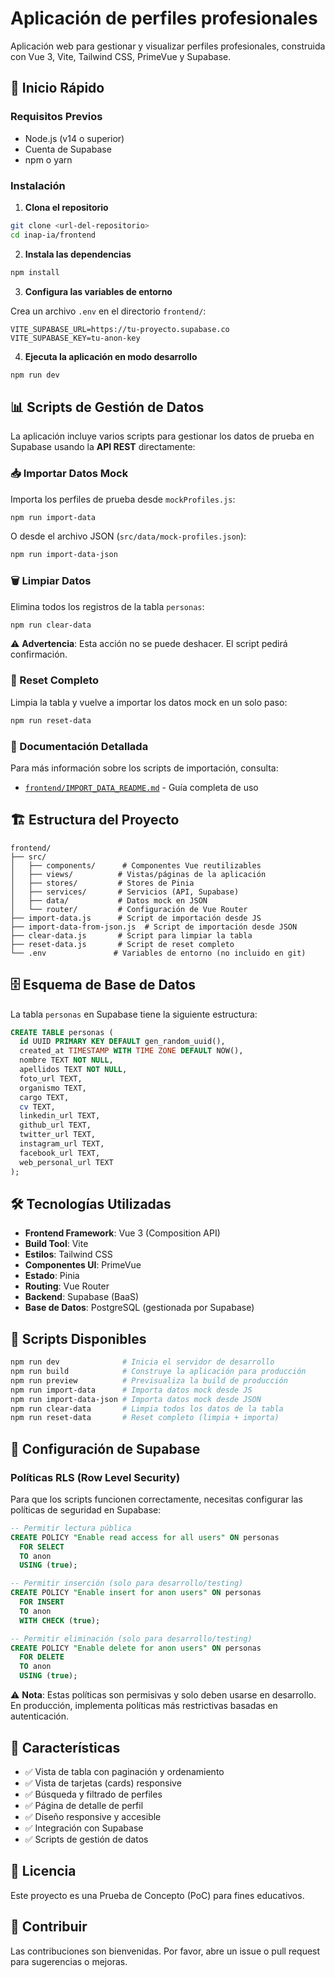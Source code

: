 # Aplicación de perfiles profesionales

Aplicación web para gestionar y visualizar perfiles profesionales, construida con Vue 3, Vite, Tailwind CSS, PrimeVue y Supabase.

## 🚀 Inicio Rápido

### Requisitos Previos

- Node.js (v14 o superior)
- Cuenta de Supabase
- npm o yarn

### Instalación

1. **Clona el repositorio**

```bash
git clone <url-del-repositorio>
cd inap-ia/frontend
```

2. **Instala las dependencias**

```bash
npm install
```

3. **Configura las variables de entorno**

Crea un archivo `.env` en el directorio `frontend/`:

```env
VITE_SUPABASE_URL=https://tu-proyecto.supabase.co
VITE_SUPABASE_KEY=tu-anon-key
```

4. **Ejecuta la aplicación en modo desarrollo**

```bash
npm run dev
```

## 📊 Scripts de Gestión de Datos

La aplicación incluye varios scripts para gestionar los datos de prueba en Supabase usando la **API REST** directamente:

### 📥 Importar Datos Mock

Importa los perfiles de prueba desde `mockProfiles.js`:

```bash
npm run import-data
```

O desde el archivo JSON (`src/data/mock-profiles.json`):

```bash
npm run import-data-json
```

### 🗑️ Limpiar Datos

Elimina todos los registros de la tabla `personas`:

```bash
npm run clear-data
```

⚠️ **Advertencia**: Esta acción no se puede deshacer. El script pedirá confirmación.

### 🔄 Reset Completo

Limpia la tabla y vuelve a importar los datos mock en un solo paso:

```bash
npm run reset-data
```

### 📖 Documentación Detallada

Para más información sobre los scripts de importación, consulta:

- [`frontend/IMPORT_DATA_README.md`](frontend/IMPORT_DATA_README.md) - Guía completa de uso

## 🏗️ Estructura del Proyecto

```
frontend/
├── src/
│   ├── components/      # Componentes Vue reutilizables
│   ├── views/          # Vistas/páginas de la aplicación
│   ├── stores/         # Stores de Pinia
│   ├── services/       # Servicios (API, Supabase)
│   ├── data/           # Datos mock en JSON
│   └── router/         # Configuración de Vue Router
├── import-data.js      # Script de importación desde JS
├── import-data-from-json.js  # Script de importación desde JSON
├── clear-data.js       # Script para limpiar la tabla
├── reset-data.js       # Script de reset completo
└── .env               # Variables de entorno (no incluido en git)
```

## 🗄️ Esquema de Base de Datos

La tabla `personas` en Supabase tiene la siguiente estructura:

```sql
CREATE TABLE personas (
  id UUID PRIMARY KEY DEFAULT gen_random_uuid(),
  created_at TIMESTAMP WITH TIME ZONE DEFAULT NOW(),
  nombre TEXT NOT NULL,
  apellidos TEXT NOT NULL,
  foto_url TEXT,
  organismo TEXT,
  cargo TEXT,
  cv TEXT,
  linkedin_url TEXT,
  github_url TEXT,
  twitter_url TEXT,
  instagram_url TEXT,
  facebook_url TEXT,
  web_personal_url TEXT
);
```

## 🛠️ Tecnologías Utilizadas

- **Frontend Framework**: Vue 3 (Composition API)
- **Build Tool**: Vite
- **Estilos**: Tailwind CSS
- **Componentes UI**: PrimeVue
- **Estado**: Pinia
- **Routing**: Vue Router
- **Backend**: Supabase (BaaS)
- **Base de Datos**: PostgreSQL (gestionada por Supabase)

## 📝 Scripts Disponibles

```bash
npm run dev              # Inicia el servidor de desarrollo
npm run build            # Construye la aplicación para producción
npm run preview          # Previsualiza la build de producción
npm run import-data      # Importa datos mock desde JS
npm run import-data-json # Importa datos mock desde JSON
npm run clear-data       # Limpia todos los datos de la tabla
npm run reset-data       # Reset completo (limpia + importa)
```

## 🔐 Configuración de Supabase

### Políticas RLS (Row Level Security)

Para que los scripts funcionen correctamente, necesitas configurar las políticas de seguridad en Supabase:

```sql
-- Permitir lectura pública
CREATE POLICY "Enable read access for all users" ON personas
  FOR SELECT
  TO anon
  USING (true);

-- Permitir inserción (solo para desarrollo/testing)
CREATE POLICY "Enable insert for anon users" ON personas
  FOR INSERT
  TO anon
  WITH CHECK (true);

-- Permitir eliminación (solo para desarrollo/testing)
CREATE POLICY "Enable delete for anon users" ON personas
  FOR DELETE
  TO anon
  USING (true);
```

⚠️ **Nota**: Estas políticas son permisivas y solo deben usarse en desarrollo. En producción, implementa políticas más restrictivas basadas en autenticación.

## 🎨 Características

- ✅ Vista de tabla con paginación y ordenamiento
- ✅ Vista de tarjetas (cards) responsive
- ✅ Búsqueda y filtrado de perfiles
- ✅ Página de detalle de perfil
- ✅ Diseño responsive y accesible
- ✅ Integración con Supabase
- ✅ Scripts de gestión de datos

## 📄 Licencia

Este proyecto es una Prueba de Concepto (PoC) para fines educativos.

## 🤝 Contribuir

Las contribuciones son bienvenidas. Por favor, abre un issue o pull request para sugerencias o mejoras.

